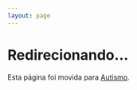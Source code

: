 ```yaml
---
layout: page
---
```


<script setup>
import { onMounted } from 'vue'

onMounted(() => {
  // Redirigir automáticamente a Autismo
  window.location.href = '/pt/Autismo'
})
</script>

# Redirecionando...

Esta página foi movida para [Autismo](/pt/Autismo).

